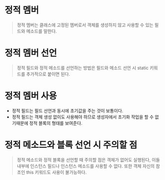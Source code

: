 # 정적 멤버
> 정적 멤버는 클래스에 고정된 멤버로서 객체를 생성하지 않고 사용할 수 있는 필드와 메소드를 말한다.

# 정적 멤버 선언
> 정적 필드와 정적 메소드를 선언하는 방법은 필드와 메소드 선언 시 static 키워드를 추가적으로 붙이면 된다.

# 정적 멤버 사용
+ 정적 필드는 필드 선언과 동시에 초기값을 주는 것이 보통이다.
+ 정적 필드는 객체 생성 없이도 사용해야 하므로 생성자에서 초기화 작업을 할 수 없기때문에 정적 블록의 형태를 보여준다.

# 정적 메소드와 블록 선언 시 주의할 점
> 정적 메소드와 정적 블록을 선언할 때 주의할 점은 객체가 없어도 실행된다, 이들 내부에 인스턴스 필드나 인스턴스 메소드를 사용할 수 없다. 또한 객체 자신의 참조인 this 키워드도 사용이 불가능하다.
